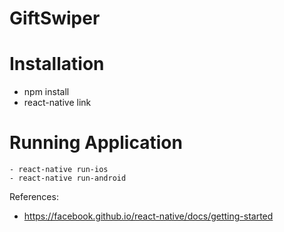 # GiftSwiper

# Installation
  - npm install
  - react-native link
# Running Application
    - react-native run-ios
    - react-native run-android


References:
  - https://facebook.github.io/react-native/docs/getting-started
